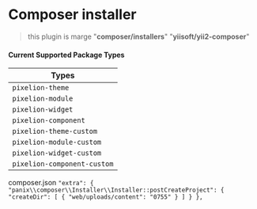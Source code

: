 # Composer installer
> this plugin is marge "**composer/installers**" "**yiisoft/yii2-composer**"


#### Current Supported Package Types

| Types
| -----
| `pixelion-theme`
| `pixelion-module`
| `pixelion-widget`
| `pixelion-component`
| `pixelion-theme-custom`
| `pixelion-module-custom`
| `pixelion-widget-custom`
| `pixelion-component-custom`



composer.json
`
    "extra": {
        "panix\\composer\\Installer\\Installer::postCreateProject": {
            "createDir": [
                {
                    "web/uploads/content": "0755"
                }
            ]
        }
    },
`

